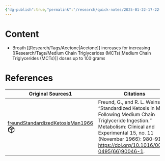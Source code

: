 ```yaml
---
{"dg-publish":true,"permalink":"/research/quick-notes/2025-01-22-17-22-21/","updated":"2025-01-28T19:02:46-05:00"}
---
```


# Content
- Breath [[Research/Tags/Acetone\|Acetone]] increases for increasing [[Research/Tags/Medium Chain Triglycerides (MCTs)\|Medium Chain Triglycerides (MCTs)]] doses up to 100 grams
# References
<div><table class="dataview table-view-table"><thead class="table-view-thead"><tr class="table-view-tr-header"><th class="table-view-th"><span>Original Sources</span><span class="dataview small-text">1</span></th><th class="table-view-th"><span>Citations</span></th></tr></thead><tbody class="table-view-tbody"><tr><td><span><a data-tooltip-position="top" aria-label="Research/Evidence Sources/freundStandardizedKetosisMan1966.md" data-href="Research/Evidence Sources/freundStandardizedKetosisMan1966.md" href="Research/Evidence Sources/freundStandardizedKetosisMan1966.md" class="internal-link" target="_blank" rel="noopener nofollow" fileclass-name="Research Links">freundStandardizedKetosisMan1966</a><a class="metadata-menu fileclass-icon"><svg xmlns="http://www.w3.org/2000/svg" width="24" height="24" viewBox="0 0 24 24" fill="none" stroke="currentColor" stroke-width="2" stroke-linecap="round" stroke-linejoin="round" class="svg-icon lucide-package"><path d="m7.5 4.27 9 5.15"></path><path d="M21 8a2 2 0 0 0-1-1.73l-7-4a2 2 0 0 0-2 0l-7 4A2 2 0 0 0 3 8v8a2 2 0 0 0 1 1.73l7 4a2 2 0 0 0 2 0l7-4A2 2 0 0 0 21 16Z"></path><path d="m3.3 7 8.7 5 8.7-5"></path><path d="M12 22V12"></path></svg></a></span></td><td><span>Freund, G., and R. L. Weinsier. “Standardized Ketosis in Man Following Medium Chain Triglyceride Ingestion.” Metabolism: Clinical and Experimental 15, no. 11 (November 1966): 980–91. <a rel="noopener nofollow" class="external-link" href="https://doi.org/10.1016/0026-0495(66)90046-1" target="_blank">https://doi.org/10.1016/0026-0495(66)90046-1</a>.</span></td></tr></tbody></table></div>

